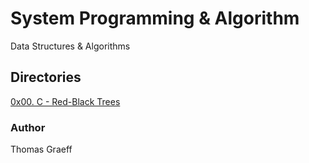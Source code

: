 # System Programming & Algorithm
Data Structures & Algorithms

## Directories
[0x00. C - Red-Black Trees](./0x00-red_black_tree)

### Author
Thomas Graeff
